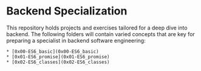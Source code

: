 # Backend Specialization

This repository holds projects and exercises tailored for a deep dive into backend. The following folders will contain varied concepts that are key for preparing a specialist in  backend software engineering:

	* [0x00-ES6_basic](0x00-ES6_basic)
	* [0x01-ES6_promise](0x01-ES6_promise)
	* [0x02-ES6_classes](0x02-ES6_classes)

